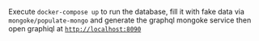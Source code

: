 Execute `docker-compose up` to run the database, fill it with fake data via `mongoke/populate-mongo` and generate the graphql mongoke service then open graphiql at [`http://localhost:8090`](http://localhost:8090)

